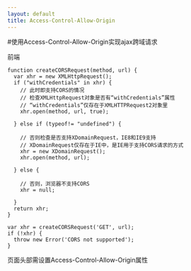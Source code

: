 ```yaml
---
layout: default
title: Access-Control-Allow-Origin 
---
```

#使用Access-Control-Allow-Origin实现ajax跨域请求

前端

	function createCORSRequest(method, url) {
	  var xhr = new XMLHttpRequest();
	  if ("withCredentials" in xhr) {
	    // 此时即支持CORS的情况
	    // 检查XMLHttpRequest对象是否有“withCredentials”属性
	    // “withCredentials”仅存在于XMLHTTPRequest2对象里
	    xhr.open(method, url, true);
	 
	  } else if (typeof!= "undefined") {
	 
	    // 否则检查是否支持XDomainRequest，IE8和IE9支持
	    // XDomainRequest仅存在于IE中，是IE用于支持CORS请求的方式
	    xhr = new XDomainRequest();
	    xhr.open(method, url);
	 
	  } else {
	 
	    // 否则，浏览器不支持CORS
	    xhr = null;
	 
	  }
	  return xhr;
	}
	 
	var xhr = createCORSRequest('GET', url);
	if (!xhr) {
	  throw new Error('CORS not supported');
	}

页面头部需设置Access-Control-Allow-Origin属性
